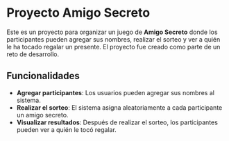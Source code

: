 # Proyecto Amigo Secreto

Este es un proyecto para organizar un juego de **Amigo Secreto** donde los participantes pueden agregar sus nombres, realizar el sorteo y ver a quién le ha tocado regalar un presente. El proyecto fue creado como parte de un reto de desarrollo.

## Funcionalidades

- **Agregar participantes**: Los usuarios pueden agregar sus nombres al sistema.
- **Realizar el sorteo**: El sistema asigna aleatoriamente a cada participante un amigo secreto.
- **Visualizar resultados**: Después de realizar el sorteo, los participantes pueden ver a quién le tocó regalar.
